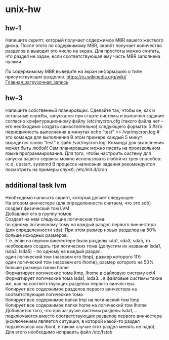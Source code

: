 # unix-hw
## hw-1
Напишите скрипт, который получает содержимое MBR вашего
жесткого диска. После этого по содержимому MBR, скрипт
получает количество разделов и выводит это число на экран.
Для простоты можно считать, что раздел не задан, если
соответствующая ему часть MBR заполнена нулями.

По содержимому MBR выведите на экран информацию о типе
присутствующих разделов.
https://ru.wikipedia.org/wiki/Главная_загрузочная_запись

## hw-3
Напишите собственный планировщик. Сделайте так, чтобы он,
как и остальные службы, запускался при старте системы и
выполнял задание согласно конфигурационному файлу
/etc/mycron.cfg (такого файла нет – его необходимо создать
самостоятельно) следующего формата:
5 #это периодичность выполнения в минутах
echo ”test” >> /var/mycron.log # это команда для выполнения
В этом примере каждый 5 минут выводится слово ”test” в файл
/var/mycron.log. Команда для выполнения может быть любой!
Сам планировщик можно писать на произвольном языке
программирования.
Для того, чтобы настроить систему для запуска вашего сервиса
можно использовать любой из трех способов: rc.d, upstart,
systemd
В процессе написания задания рекомендуется посмотреть на
примеры служб: /etc/init.d/cron

## additional task lvm
Необходимо написать скрипт, который делает следующее:  
На втором винчестере (для определенности считаем, что это sdb) создает физический том LVM  
Добавляет его в группу томов  
Создает на нем следующие логические тома:   
по одному логическому тому на каждый раздел первого винчестера (для определенности sda). При этом размер новых разделов на 50% больше исходных размеров.   
Т.е. если на первом винчестере были разделы sda1, sda3, sda5, то необходимо создать три логических тома (допустим их названия lsda1, lsda3, lsda5) - по одному на каждый раздел.  
один логический том (назовем его ltmp), размер которого 1Гб  
один логический том (назовем его lhome), размер которого на 50% больше размера папки home  
Форматирует логические тома ltmp, lhome в файловую систему ext4  
Форматирует логические тома lsda1, lsda3… в файловые системы такие же, как на соответствующих разделах первого винчестера  
Копирует все содержимое разделов первого винчестера на соответствующие логические тома   
Копирует все содержимое папки tmp на логический том ltmp   
Копирует все содержимое папки home на логический том lhome   
Добивается того, что при загрузке системы разделы lsda1,... подключаются вместо соответствующих разделов первого винчестера (исключением является ситуация, в которой какой-то раздел подключался как /boot, в таком случае этот раздел менять не надо). Для этого необходимо исправить файл /etc/fstab
